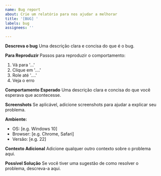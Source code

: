 ```yaml
---
name: Bug report
about: Crie um relatório para nos ajudar a melhorar
title: '[BUG] '
labels: bug
assignees: ''

---
```


**Descreva o bug**
Uma descrição clara e concisa do que é o bug.

**Para Reproduzir**
Passos para reproduzir o comportamento:
1. Vá para '...'
2. Clique em '....'
3. Role até '....'
4. Veja o erro

**Comportamento Esperado**
Uma descrição clara e concisa do que você esperava que acontecesse.

**Screenshots**
Se aplicável, adicione screenshots para ajudar a explicar seu problema.

**Ambiente:**
 - OS: [e.g. Windows 10]
 - Browser: [e.g. Chrome, Safari]
 - Versão: [e.g. 22]

**Contexto Adicional**
Adicione qualquer outro contexto sobre o problema aqui.

**Possível Solução**
Se você tiver uma sugestão de como resolver o problema, descreva-a aqui.
